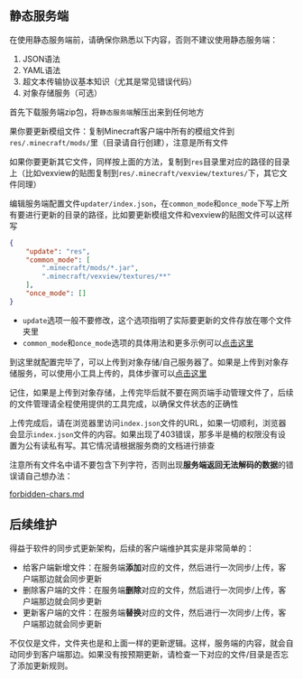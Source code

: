 ## 静态服务端

在使用静态服务端前，请确保你熟悉以下内容，否则不建议使用静态服务端：

1. JSON语法
2. YAML语法
3. 超文本传输协议基本知识（尤其是常见错误代码）
4. 对象存储服务（可选）

首先下载服务端zip包，将`静态服务端`解压出来到任何地方

果你要更新模组文件：复制Minecraft客户端中所有的模组文件到`res/.minecraft/mods/`里（目录请自行创建），注意是所有文件

如果你要更新其它文件，同样按上面的方法，复制到`res`目录里对应的路径的目录上（比如vexview的贴图复制到`res/.minecraft/vexview/textures/`下，其它文件同理）

编辑服务端配置文件`updater/index.json`，在`common_mode`和`once_mode`下写上所有要进行更新的目录的路径，比如要更新模组文件和vexview的贴图文件可以这样写

```json
{
    "update": "res",
    "common_mode": [
        ".minecraft/mods/*.jar",
        ".minecraft/vexview/textures/**"
    ],
    "once_mode": []
}
```

+ `update`选项一般不要修改，这个选项指明了实际要更新的文件存放在哪个文件夹里
+ `common_mode`和`once_mode`选项的具体用法和更多示例可以[点击这里](reference.md)

到这里就配置完毕了，可以上传到对象存储/自己服务器了。如果是上传到对象存储服务，可以使用小工具上传的，具体步骤可以[点击这里](oss-tool.md)

记住，如果是上传到对象存储，上传完毕后就不要在网页端手动管理文件了，后续的文件管理请全程使用提供的工具完成，以确保文件状态的正确性

上传完成后，请在浏览器里访问`index.json`文件的URL，如果一切顺利，浏览器会显示`index.json`文件的内容。如果出现了403错误，那多半是桶的权限没有设置为公有读私有写。其它情况请根据服务商的文档进行排查

注意所有文件名中请不要包含下列字符，否则出现**服务端返回无法解码的数据**的错误请自己想办法：

[forbidden-chars.md](forbidden-chars.md ':include')

## 后续维护

得益于软件的同步式更新架构，后续的客户端维护其实是非常简单的：

+ 给客户端新增文件：在服务端**添加**对应的文件，然后进行一次同步/上传，客户端那边就会同步更新
+ 删除客户端的文件：在服务端**删除**对应的文件，然后进行一次同步/上传，客户端那边就会同步更新
+ 更新客户端的文件：在服务端**替换**对应的文件，然后进行一次同步/上传，客户端那边就会同步更新

不仅仅是文件，文件夹也是和上面一样的更新逻辑。这样，服务端的内容，就会自动同步到客户端那边。如果没有按预期更新，请检查一下对应的文件/目录是否忘了添加更新规则。

